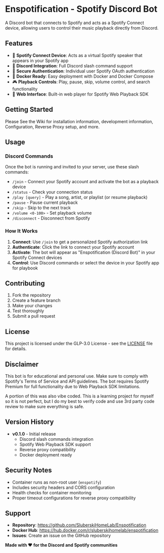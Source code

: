 # Enspotification - Spotify Discord Bot

A Discord bot that connects to Spotify and acts as a Spotify Connect device, allowing users to control their music playback directly from Discord.

## Features

- 🎵 **Spotify Connect Device**: Acts as a virtual Spotify speaker that appears in your Spotify app
- 🤖 **Discord Integration**: Full Discord slash command support
- 🔐 **Secure Authentication**: Individual user Spotify OAuth authentication
- 🐳 **Docker Ready**: Easy deployment with Docker and Docker Compose
- 🎮 **Playback Controls**: Play, pause, skip, volume control, and search functionality
- 📱 **Web Interface**: Built-in web player for Spotify Web Playback SDK

## Getting Started

Please See the Wiki for installation information, development information, Configuration, Reverse Proxy setup, and more.

## Usage

### Discord Commands

Once the bot is running and invited to your server, use these slash commands:

- `/join` - Connect your Spotify account and activate the bot as a playback device
- `/status` - Check your connection status
- `/play [query]` - Play a song, artist, or playlist (or resume playback)
- `/pause` - Pause current playback
- `/skip` - Skip to the next track
- `/volume <0-100>` - Set playback volume
- `/disconnect` - Disconnect from Spotify

### How It Works

1. **Connect**: Use `/join` to get a personalized Spotify authorization link
2. **Authenticate**: Click the link to connect your Spotify account
3. **Activate**: The bot will appear as "Enspotification (Discord Bot)" in your Spotify Connect devices
4. **Control**: Use Discord commands or select the device in your Spotify app for playbook

## Contributing

1. Fork the repository
2. Create a feature branch
3. Make your changes
4. Test thoroughly
5. Submit a pull request

## License

This project is licensed under the GLP-3.0 License - see the [LICENSE](LICENSE) file for details.

## Disclaimer

This bot is for educational and personal use. Make sure to comply with Spotify's Terms of Service and API guidelines. The bot requires Spotify Premium for full functionality due to Web Playback SDK limitations.

A portion of this was also vibe coded.  This is a learning project for myself so it is not perfect, but I do my best to verify code and use 3rd party code review to make sure everything is safe.

## Version History

- **v0.1.0** - Initial release
  - Discord slash commands integration
  - Spotify Web Playback SDK support
  - Reverse proxy compatibility
  - Docker deployment ready

## Security Notes

- Container runs as non-root user (`enspotify`)
- Includes security headers and CORS configuration  
- Health checks for container monitoring
- Proper timeout configurations for reverse proxy compatibility

## Support

- **Repository**: https://github.com/SluberskiHomeLab/Enspotification
- **Docker Hub**: https://hub.docker.com/r/sluberskihomelab/enspotification
- **Issues**: Create an issue on the GitHub repository

**Made with ❤️ for the Discord and Spotify communities**
